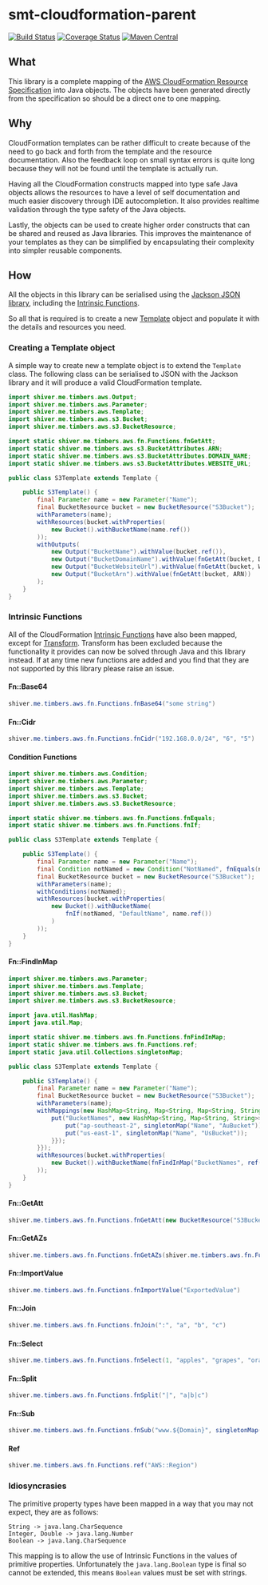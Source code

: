 <!---
Copyright 2015 Karl Bennett

Licensed under the Apache License, Version 2.0 (the "License");
you may not use this file except in compliance with the License.
You may obtain a copy of the License at

    http://www.apache.org/licenses/LICENSE-2.0

Unless required by applicable law or agreed to in writing, software
distributed under the License is distributed on an "AS IS" BASIS,
WITHOUT WARRANTIES OR CONDITIONS OF ANY KIND, either express or implied.
See the License for the specific language governing permissions and
limitations under the License.
-->
smt-cloudformation-parent
===========
[![Build Status](https://travis-ci.org/shiver-me-timbers/smt-cloudformation-parent.svg)](https://travis-ci.org/shiver-me-timbers/smt-cloudformation-parent)
[![Coverage Status](https://coveralls.io/repos/shiver-me-timbers/smt-cloudformation-parent/badge.svg?branch=master&service=github)](https://coveralls.io/github/shiver-me-timbers/smt-cloudformation-parent?branch=master)
[![Maven Central](https://maven-badges.herokuapp.com/maven-central/com.github.shiver-me-timbers.aws.cloudformation/smt-cloudformation-parent/badge.svg)](https://maven-badges.herokuapp.com/maven-central/com.github.shiver-me-timbers.aws.cloudformation/smt-cloudformation-parent/)

## What

This library is a complete mapping of the [AWS CloudFormation Resource Specification](https://d1uauaxba7bl26.cloudfront.net/latest/gzip/CloudFormationResourceSpecification.json)
into Java objects. The objects have been generated directly from the specification so should be a direct one to one 
mapping.

## Why

CloudFormation templates can be rather difficult to create because of the need to go back and forth from the template 
and the resource documentation. Also the feedback loop on small syntax errors is quite long because they will not be 
found until the template is actually run.

Having all the CloudFormation constructs mapped into type safe Java objects allows the resources to have a level of self 
documentation and much easier discovery through IDE autocompletion. It also provides realtime validation through the 
type safety of the Java objects.

Lastly, the objects can be used to create higher order constructs that can be shared and reused as Java libraries. This 
improves the maintenance of your templates as they can be simplified by encapsulating their complexity into simpler 
reusable components.

## How

All the objects in this library can be serialised using the [Jackson JSON library](https://github.com/FasterXML/jackson), 
including the 
[Intrinsic Functions](https://docs.aws.amazon.com/AWSCloudFormation/latest/UserGuide/intrinsic-function-reference.html).

So all that is required is to create a new [Template](smt-cloudformation-objects/src/main/java/aws/Template.java) object 
and populate it with the details and resources you need.

### Creating a Template object

A simple way to create new a template object is to extend the `Template` class. The following class can be serialised to 
JSON with the Jackson library and it will produce a valid CloudFormation template. 

```java
import shiver.me.timbers.aws.Output;
import shiver.me.timbers.aws.Parameter;
import shiver.me.timbers.aws.Template;
import shiver.me.timbers.aws.s3.Bucket;
import shiver.me.timbers.aws.s3.BucketResource;

import static shiver.me.timbers.aws.fn.Functions.fnGetAtt;
import static shiver.me.timbers.aws.s3.BucketAttributes.ARN;
import static shiver.me.timbers.aws.s3.BucketAttributes.DOMAIN_NAME;
import static shiver.me.timbers.aws.s3.BucketAttributes.WEBSITE_URL;

public class S3Template extends Template {

    public S3Template() {
        final Parameter name = new Parameter("Name");
        final BucketResource bucket = new BucketResource("S3Bucket");
        withParameters(name);
        withResources(bucket.withProperties(
            new Bucket().withBucketName(name.ref())
        ));
        withOutputs(
            new Output("BucketName").withValue(bucket.ref()),
            new Output("BucketDomainName").withValue(fnGetAtt(bucket, DOMAIN_NAME)),
            new Output("BucketWebsiteUrl").withValue(fnGetAtt(bucket, WEBSITE_URL)),
            new Output("BucketArn").withValue(fnGetAtt(bucket, ARN))
        );
    }
} 
```

### Intrinsic Functions

All of the CloudFormation [Intrinsic Functions](https://docs.aws.amazon.com/AWSCloudFormation/latest/UserGuide/intrinsic-function-reference.html)
have also been mapped, except for [Transform](https://docs.aws.amazon.com/AWSCloudFormation/latest/UserGuide/intrinsic-function-reference-transform.html).
Transform has been excluded because the functionality it provides can now be solved through Java and this library 
instead. If at any time new functions are added and you find that they are not supported by this library please raise an 
issue.

#### Fn::Base64

```java
shiver.me.timbers.aws.fn.Functions.fnBase64("some string")
```

#### Fn::Cidr

```java
shiver.me.timbers.aws.fn.Functions.fnCidr("192.168.0.0/24", "6", "5")
```

#### Condition Functions

```java
import shiver.me.timbers.aws.Condition;
import shiver.me.timbers.aws.Parameter;
import shiver.me.timbers.aws.Template;
import shiver.me.timbers.aws.s3.Bucket;
import shiver.me.timbers.aws.s3.BucketResource;

import static shiver.me.timbers.aws.fn.Functions.fnEquals;
import static shiver.me.timbers.aws.fn.Functions.fnIf;

public class S3Template extends Template {

    public S3Template() {
        final Parameter name = new Parameter("Name");
        final Condition notNamed = new Condition("NotNamed", fnEquals(name.ref(), ""));
        final BucketResource bucket = new BucketResource("S3Bucket");
        withParameters(name);
        withConditions(notNamed);
        withResources(bucket.withProperties(
            new Bucket().withBucketName(
                fnIf(notNamed, "DefaultName", name.ref())
            )
        ));
    }
}
```

#### Fn::FindInMap

```java
import shiver.me.timbers.aws.Parameter;
import shiver.me.timbers.aws.Template;
import shiver.me.timbers.aws.s3.Bucket;
import shiver.me.timbers.aws.s3.BucketResource;

import java.util.HashMap;
import java.util.Map;

import static shiver.me.timbers.aws.fn.Functions.fnFindInMap;
import static shiver.me.timbers.aws.fn.Functions.ref;
import static java.util.Collections.singletonMap;

public class S3Template extends Template {

    public S3Template() {
        final Parameter name = new Parameter("Name");
        final BucketResource bucket = new BucketResource("S3Bucket");
        withParameters(name);
        withMappings(new HashMap<String, Map<String, Map<String, String>>>() {{
            put("BucketNames", new HashMap<String, Map<String, String>>() {{
                put("ap-southeast-2", singletonMap("Name", "AuBucket"));
                put("us-east-1", singletonMap("Name", "UsBucket"));
            }});
        }});
        withResources(bucket.withProperties(
            new Bucket().withBucketName(fnFindInMap("BucketNames", ref("AWS::Region"), "Name"))
        ));
    }
}
```

#### Fn::GetAtt

```java
shiver.me.timbers.aws.fn.Functions.fnGetAtt(new BucketResource("S3Bucket"), BucketAttributes.ARN)
```

#### Fn::GetAZs

```java
shiver.me.timbers.aws.fn.Functions.fnGetAZs(shiver.me.timbers.aws.fn.Functions.ref("AWS::Region"))
```

#### Fn::ImportValue

```java
shiver.me.timbers.aws.fn.Functions.fnImportValue("ExportedValue")
```

#### Fn::Join

```java
shiver.me.timbers.aws.fn.Functions.fnJoin(":", "a", "b", "c")
```

#### Fn::Select

```java
shiver.me.timbers.aws.fn.Functions.fnSelect(1, "apples", "grapes", "oranges", "mangoes")
```

#### Fn::Split

```java
shiver.me.timbers.aws.fn.Functions.fnSplit("|", "a|b|c")
```

#### Fn::Sub

```java
shiver.me.timbers.aws.fn.Functions.fnSub("www.${Domain}", singletonMap("Domain", ref("RootDomainName")))
```

#### Ref

```java
shiver.me.timbers.aws.fn.Functions.ref("AWS::Region")
```

### Idiosyncrasies

The primitive property types have been mapped in a way that you may not expect, they are as follows:
```
String -> java.lang.CharSequence
Integer, Double -> java.lang.Number
Boolean -> java.lang.CharSequence
```

This mapping is to allow the use of Intrinsic Functions in the values of primitive properties. Unfortunately the 
`java.lang.Boolean` type is final so cannot be extended, this means `Boolean` values must be set with strings. 